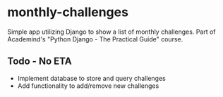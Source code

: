 # monthly-challenges

Simple app utilizing Django to show a list of monthly challenges. Part of Academind's "Python Django - The Practical Guide" course.

## Todo - No ETA

- Implement database to store and query challenges
- Add functionality to add/remove new challenges
